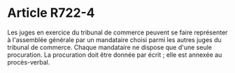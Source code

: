 # Article R722-4

Les juges en exercice du tribunal de commerce peuvent se faire représenter à l'assemblée générale par un mandataire choisi parmi les autres juges du tribunal de commerce.   Chaque mandataire ne dispose que d'une seule procuration.   La procuration doit être donnée par écrit ; elle est annexée au procès-verbal.